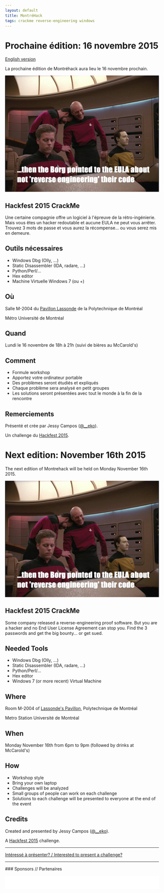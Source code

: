 ```yaml
---
layout: default
title: MontréHack
tags: crackme reverse-engineering windows
---
```


# Prochaine édition: 16 novembre 2015
[English version](#english)

La prochaine édition de Montréhack aura lieu le 16 novembre prochain.

![...then the Borg pointed to the EULA about not 'reverse engineering' their code](/images/15-11_reverse-engineering_eula.jpg)

## Hackfest 2015 CrackMe

Une certaine compagnie offre un logiciel à l'épreuve de la rétro-ingénierie.
Mais vous êtes un hacker redoutable et aucune EULA ne peut vous arrêter.
Trouvez 3 mots de passe et vous aurez la récompense... ou vous serez mis en
demeure.

## Outils nécessaires

* Windows Dbg (Olly, ...)
* Static Disassembler (IDA, radare, ...)
* Python/Perl/...
* Hex editor
* Machine Virtuelle Windows 7 (ou +)

## Où

Salle M-2004 du [Pavillon
Lassonde](http://www.polymtl.ca/rensgen/coordonnees/campus.php) de la
Polytechnique de Montréal 

Métro Université de Montréal

## Quand

Lundi le 16 novembre de 18h à 21h (suivi de bières au McCarold's)

## Comment

* Formule workshop
* Apportez votre ordinateur portable
* Des problèmes seront étudiés et expliqués
* Chaque problème sera analysé en petit groupes
* Les solutions seront présentées avec tout le monde à la fin de la rencontre

## Remerciements

Présenté et crée par Jessy Campos ([@__eko](https://twitter.com/__ek0)).

Un challenge du [Hackfest 2015](http://hackfest.ca/).

<a id="english"></a>
# Next edition: November 16th 2015

The next edition of Montrehack will be held on Monday November 16th 2015.

![...then the Borg pointed to the EULA about not 'reverse engineering' their code](/images/15-11_reverse-engineering_eula.jpg)

## Hackfest 2015 CrackMe

Some company released a reverse-engineering proof software. But you are a
hacker and no End User License Agreement can stop you. Find the 3 passwords and
get the big bounty... or get sued.

## Needed Tools

* Windows Dbg (Olly, ...)
* Static Disassembler (IDA, radare, ...)
* Python/Perl/...
* Hex editor
* Windows 7 (or more recent) Virtual Machine

## Where

Room M-2004 of [Lassonde's Pavillon](http://www.polymtl.ca/rensgen/en/coordonnees/campus.php),
Polytechnique de Montréal 

Metro Station Université de Montréal

## When

Monday November 16th from 6pm to 9pm (followed by drinks at McCarold's)

## How

* Workshop style
* Bring your own laptop
* Challenges will be analyzed
* Small groups of people can work on each challenge
* Solutions to each challenge will be presented to everyone at the end of the event

## Credits

Created and presented by Jessy Campos ([@__eko](https://twitter.com/__ek0)).

A [Hackfest 2015](http://hackfest.ca/) challenge.

<hr/>

[Intéressé à présenter? / Interested to present a challenge?](https://github.com/montrehack/montrehack.github.com/wiki/Present-at-Montrehack)

<hr/>
### Sponsors // Partenaires

[![Brasserie Benelux](/images/benelux.png)](http://brasseriebenelux.com/)
